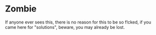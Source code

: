 # Zombie

If anyone ever sees this, there is no reason for this to be so f!cked,
if you came here for "solutions", beware, you may already be lost.

